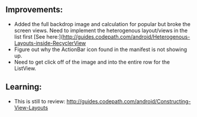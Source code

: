 
Improvements:
----------
* Added the full backdrop image and calculation for popular but broke the screen views.  Need to implement the heterogenous layout/views in the list first [See here:](http://guides.codepath.com/android/Heterogenous-Layouts-inside-RecyclerView
* Figure out why the ActionBar icon found in the manifest is not showing up.
* Need to get click off of the image and into the entire row for the ListView.

Learning:
----------
* This is still to review: http://guides.codepath.com/android/Constructing-View-Layouts
